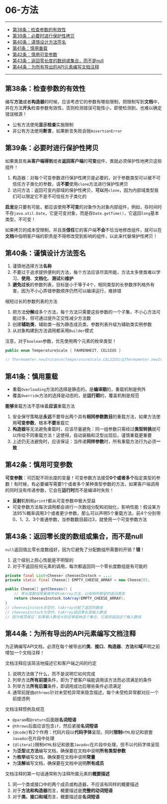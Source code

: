 # 06-方法

---

- [第38条：检查参数的有效性](#第38条检查参数的有效性)
- [第39条：必要时进行保护性拷贝](#第39条必要时进行保护性拷贝)
- [第40条：谨慎设计方法签名](#第40条谨慎设计方法签名)
- [第41条：慎用重载](#第41条慎用重载)
- [第42条：慎用可变参数](#第42条慎用可变参数)
- [第43条：返回零长度的数组或集合，而不是null](#第43条返回零长度的数组或集合而不是null)
- [第44条：为所有导出的API元素编写文档注释](#第44条为所有导出的api元素编写文档注释)

---

## 第38条：检查参数的有效性

编写**方法**或者**构造器**的时候，应该考虑它的参数有哪些限制，把限制写到**文档**中，并在方法**开头**检查参数有效性，否则检测错误可能性小，即使检测到，也难以确定错误根源！

* 公有方法使用**显示检查**实施限制
* 非公有方法使用**断言**，如果断言失败会抛`AssertionError`

## 第39条：必要时进行保护性拷贝

如果类具有**从客户端得到**或者**返回客户端**的**可变**组件，类就必须保护性地拷贝这些组件！
1. 构造器：对每个可变参数进行保护性拷贝是必要的，对于参数类型可以被不可信任方子类化的参数，请**不要**使用`clone`方法进行保护性拷贝
2. 访问方法：返回可变内部域的保护性拷贝，**可以**用`clone`，因为内部域类型我们可以限定它不是不可信任方子类化的

**启发**是只要有可能，都应该使用**不可变**的对象作为对象内部组件，例如，存时间时不存`java.util.Date`，它是可变对象，而是存`Date.getTime()`，它返回`long`基本类型，不可变！

如果拷贝的成本受限制，并且类**信任**它的客户端**不会**不恰当地修改组件，就可以在**文档**中指明客户端的职责是不得修改受到影响的组件，以此来代替保护性拷贝！

## 第40条：谨慎设计方法签名

1. 谨慎地选择方法**名称**
2. 不要过于追求提供便利的方法，每个方法应该尽其所能，方法太多使类难以学习、**使用**、**文档化**、**测试**和**维护**
3. **避免过长**的参数列表，目标是小于等于4个，相同类型的长参数序列格外有害，因为不小心弄错参数顺序仍然可以编译运行，难排错

缩短过长的参数列表的方法
1. 把方法**分解**成多个方法，每个方法只需要这些参数的一个子集，不小心方法可能过多，但可通过提升正交性减少方法数
2. 创建**辅助类**，辅助类一般为静态成员类，参数列表升级为辅助类实例参数
3. 从对象构建到方法调用都采用`Builder`模式

注意，对于`boolean`参数，优先使用两个元素的枚举类型！
```Java
public enum TemperatureScale { FAHRENHEIT, CELSIUS }

// Thermometer.newInstance(TemperatureScale.CELSIUS)比Thermometer.newInstance(true)好多了
```

## 第41条：慎用重载

* 重载`Overloading`方法的选择是静态的，是**编译期**的，重载机制是例外
* 覆盖`Override`方法的选择是动态的，是**运行期**的，覆盖机制是规范

**能够**重载方法不意味着**应该**重载方法
1. 安全保守策略是**永远**不要导出两个具有**相同参数数目**的重载方法，如果方法使用**可变参数**，根本**不要**重载它
2. **构造器**等无法避免重载时，应该尽量避免：同一组参数只需经过**类型转换**就可以传给不同重载方法！这使得，自动装箱和泛型出现后，谨慎重载更重要
3. 上述仍无法避免时，应该保证：当传递**同样参数**时，所有重载方法行为必须**一致**

## 第42条：慎用可变参数

**可变参数**：可匹配不同长度的变量！可变参数方法接受**0个或者多个**指定类型的参数！有时候，有必要编写需要1个或者多个某种类型参数的方法，如果客户端调用的同时没有传递参数，它会在**运行时**而不是编译时失败！

* **反射**机制和`printf`都从可变参数中极大受益
* 可变参数方法每次调用都会进行一次数组分配和初始化，影响性能！假设某方法95%概率调用3个或者更少参数，那么可以声明5个重载方法，前4个分别带0、1、2、3个普通参数，当参数数目超过3，就使用一个可变参数方法

## 第43条：返回零长度的数组或集合，而不是null

`null`返回值比零长度数组好，因为它避免了分配数组所需要的开销？**错**！
1. 这个级别上担心性能是不明智的
2. 对于不返回任何元素的调用，每次都返回同一个零长度数组是有可能的

```Java
private final List<Cheese> cheesesInstock = ...;
private static final Cheese[] EMPTY_CHEESE_ARRAY = new Cheese[0];

public Cheese[] getCheeses() {
	// 零长度数组常量被传给toArray方法，以指明所期望的返回类型
	return cheesesInstock.toArray(EMPTY_CHEESE_ARRAY);
}
// cheesesInstock非空时，toArray分配了返回的数组
// cheesesInstock为空时，toArray返回零长度输入数组
// 因为规范保证：如果输入数组大到足够容纳这个集合，它就将返回这个输入数组
```

## 第44条：为所有导出的API元素编写文档注释

为正确编写API文档，必须在每个被导出的**类**、**接口**、**构造器**、**方法**和**域**声明之前增加一个文档注释！

文档注释应该简洁地描述它和客户端之间的约定
1. 说明方法做了什么，而不是说明它如何完成
2. 列举方法**所有前提**条件，即为了使客户端能调用该方法而必须满足的条件
3. 列举方法**所有后置**条件，即调用成功后哪些条件必须满足
4. 通常前提由`@throws`针对未受检异常来隐含描述，每个未受检异常都对应一个前提违例

文档注释惯例及规范
* `@param`和`@return`后面跟**名词短语**
* `@throws`后面应该包含`if`，然后紧接**名词短语**
* `{@code}`有2个作用：代码片段以**代码字体**呈现，同时**限制**`HTML`标记和嵌套`Javadoc`在片段中处理
* `{@literal}`限制`HTML`标记和嵌套`Javadoc`在片段中处理，但不以代码字体呈现
* 为**泛型**或**方法**编写文档，确保要在文档中说明**所有类型参数**
* 为**枚举**编写文档，确保要在文档中说明**常量**
* 为**注解**编写文档，确保要在文档中说明**所有成员**

文档注释的第一句话通常称为注释所属元素的**概要描述**
1. 同一个类或接口中的两个成员或构造器，不应该有同样的概要描述
2. 对于**方法和构造器**而言，概要描述是**完整的动词短语**
3. 对于**类、接口和域**而言，概要描述是**名词短语**

